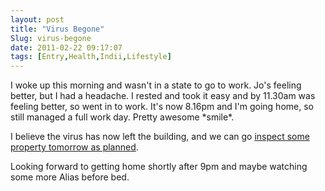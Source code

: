 ```yaml
---
layout: post
title: "Virus Begone"
Slug: virus-begone
date: 2011-02-22 09:17:07
tags: [Entry,Health,Indii,Lifestyle]
---
```

I woke up this morning and wasn't in a state to go to work. Jo's feeling better, but I had a headache. I rested and took it easy and by 11.30am was feeling better, so went in to work. It's now 8.16pm and I'm going home, so still managed a full work day. Pretty awesome \*smile\*.

I believe the virus has now left the building, and we can go [inspect some property tomorrow as planned](http://365gratitude2010.blogspot.com/2011/02/feb-20th.html).

Looking forward to getting home shortly after 9pm and maybe watching some more Alias before bed.
